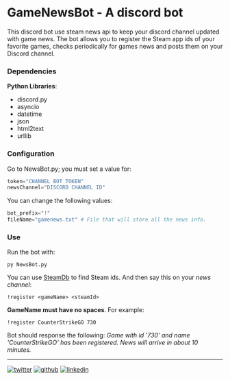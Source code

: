 # GameNewsBot - A discord bot

This discord bot use steam news api to keep your discord channel updated with game news. The bot allows you to register the Steam app ids of your favorite games, checks periodically for games news and posts them on your Discord channel.


### Dependencies

**Python Libraries**:
 * discord.py
 * asyncio
 * datetime
 * json
 * html2text
 * urllib

### Configuration

 Go to NewsBot.py; you must set a value for:
 ```python
 token="CHANNEL BOT TOKEN"
 newsChannel="DISCORD CHANNEL ID"
 ```
 You can change the following values:
 ```python
 bot_prefix="!"
 fileName="gamenews.txt" # File that will store all the news info.
 ```
 
### Use

Run the bot with:
```
py NewsBot.py
```

You can use [SteamDb](https://steamdb.info/) to find Steam ids. And then say this on your *news channel*:
```
!register <gameName> <steamId>
```

**GameName must have no spaces**. For example:
```
!register CounterStrikeGO 730
```
Bot should response the following:
*Game with id '730' and name 'CounterStrikeGO' has been registered. News will arrive in about 10 minutes.*

- - -
[![twitter][1.1]][1]     [![github][2.2]][2]     [![linkedin][3.3]][3]

[1]:https://twitter.com/b_munizcastro
[1.1]:https://cdn4.iconfinder.com/data/icons/iconsimple-logotypes/512/twitter-24.png

[2]:https://github.com/bramucas
[2.2]:https://cdn4.iconfinder.com/data/icons/iconsimple-logotypes/512/github-24.png

[3]:https://www.linkedin.com/in/brais-mu%C3%B1iz-castro-93279115a/
[3.3]:https://cdn4.iconfinder.com/data/icons/iconsimple-logotypes/512/linkedin-24.png